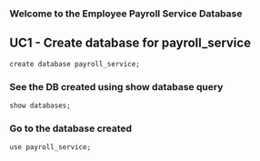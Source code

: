 ### Welcome to the Employee Payroll Service Database

## UC1 - Create database for payroll_service
```create database payroll_service;```

### See the DB created using show database query
```show databases;```

### Go to the database created
```use payroll_service;```
